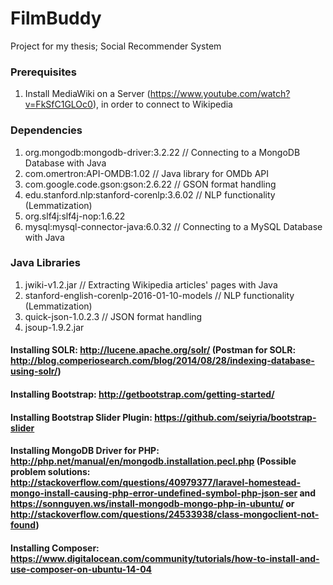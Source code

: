 # FilmBuddy
Project for my thesis; Social Recommender System

### Prerequisites
1. Install MediaWiki on a Server (https://www.youtube.com/watch?v=FkSfC1GLOc0), in order to connect to Wikipedia

### Dependencies
1. org.mongodb:mongodb-driver:3.2.22 // Connecting to a MongoDB Database with Java
2. com.omertron:API-OMDB:1.02 // Java library for OMDb API 
3. com.google.code.gson:gson:2.6.22 // GSON format handling
4. edu.stanford.nlp:stanford-corenlp:3.6.02 // NLP functionality (Lemmatization)
5. org.slf4j:slf4j-nop:1.6.22
6. mysql:mysql-connector-java:6.0.32 // Connecting to a MySQL Database with Java

### Java Libraries
1. jwiki-v1.2.jar // Extracting Wikipedia articles' pages with Java
3. stanford-english-corenlp-2016-01-10-models // NLP functionality (Lemmatization)
4. quick-json-1.0.2.3 // JSON format handling
5. jsoup-1.9.2.jar 

#### Installing SOLR: http://lucene.apache.org/solr/ (Postman for SOLR: http://blog.comperiosearch.com/blog/2014/08/28/indexing-database-using-solr/)
#### Installing Bootstrap: http://getbootstrap.com/getting-started/
#### Installing Bootstrap Slider Plugin: https://github.com/seiyria/bootstrap-slider
#### Installing MongoDB Driver for PHP: http://php.net/manual/en/mongodb.installation.pecl.php (Possible problem solutions: http://stackoverflow.com/questions/40979377/laravel-homestead-mongo-install-causing-php-error-undefined-symbol-php-json-ser and https://sonnguyen.ws/install-mongodb-mongo-php-in-ubuntu/ or http://stackoverflow.com/questions/24533938/class-mongoclient-not-found)
#### Installing Composer: https://www.digitalocean.com/community/tutorials/how-to-install-and-use-composer-on-ubuntu-14-04
